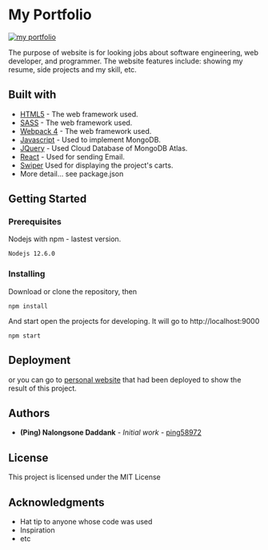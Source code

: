 # My Portfolio

<a href="https://ping58972.com"><img src="https://a.imge.to/2019/07/10/TtSxw.png" alt="my portfolio"></a>

The purpose of website is for looking jobs about software engineering, web developer, and programmer. The website features include: showing my resume, side projects and my skill, etc.

## Built with

- [HTML5](#) - The web framework used.
- [SASS](#) - The web framework used.
- [Webpack 4](#) - The web framework used.
- [Javascript](#) - Used to implement MongoDB.
- [JQuery](#) - Used Cloud Database of MongoDB Atlas.
- [React](#) - Used for sending Email.
- [Swiper](http://idangero.us/swiper/get-started) Used for displaying the project's carts.
- More detail... see package.json

## Getting Started

### Prerequisites

Nodejs with npm - lastest version.

```
Nodejs 12.6.0
```

### Installing

Download or clone the repository, then

```
npm install
```

And start open the projects for developing. It will go to http://localhost:9000

```
npm start
```

## Deployment

or you can go to <a href="https://ping58972.com">personal website</a> that had been deployed to show the result of this project.

## Authors

- **(Ping) Nalongsone Daddank** - _Initial work_ - [ping58972](https://github.com/ping58972)

## License

This project is licensed under the MIT License

## Acknowledgments

- Hat tip to anyone whose code was used
- Inspiration
- etc
